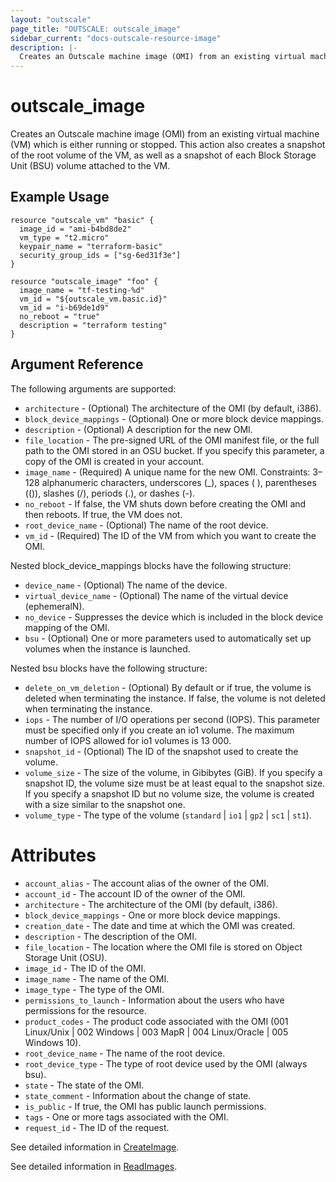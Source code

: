 ```yaml
---
layout: "outscale"
page_title: "OUTSCALE: outscale_image"
sidebar_current: "docs-outscale-resource-image"
description: |-
  Creates an Outscale machine image (OMI) from an existing virtual machine (VM) which is either running or stopped.
---
```


# outscale_image

Creates an Outscale machine image (OMI) from an existing virtual machine (VM) which is either running or stopped. This action also creates a snapshot of the root volume of the VM, as well as a snapshot of each Block Storage Unit (BSU) volume attached to the VM.

## Example Usage

```hcl
resource "outscale_vm" "basic" {
  image_id = "ami-b4bd8de2"
  vm_type = "t2.micro"
  keypair_name = "terraform-basic"
  security_group_ids = ["sg-6ed31f3e"]
}

resource "outscale_image" "foo" {
  image_name = "tf-testing-%d"
  vm_id = "${outscale_vm.basic.id}"
  vm_id = "i-b69de1d9"
  no_reboot = "true"
  description = "terraform testing"
}
```

## Argument Reference

The following arguments are supported:

* `architecture` - (Optional) The architecture of the OMI (by default, i386).
* `block_device_mappings` - (Optional) One or more block device mappings.
* `description` - (Optional) A description for the new OMI.
* `file_location` - The pre-signed URL of the OMI manifest file, or the full path to the OMI stored in an OSU bucket. If you specify this parameter, a copy of the OMI is created in your account.
* `image_name` - (Required) A unique name for the new OMI. Constraints: 3–128 alphanumeric characters, underscores (_), spaces ( ), parentheses (()), slashes (/), periods (.), or dashes (-).
* `no_reboot` - If false, the VM shuts down before creating the OMI and then reboots. If true, the VM does not.
* `root_device_name` - (Optional) The name of the root device.
* `vm_id` - (Required) The ID of the VM from which you want to create the OMI.

Nested block_device_mappings blocks have the following structure:

* `device_name` - (Optional) The name of the device.
* `virtual_device_name` - (Optional) The name of the virtual device (ephemeralN).
* `no_device` - Suppresses the device which is included in the block device mapping of the OMI.
* `bsu` - (Optional) One or more parameters used to automatically set up volumes when the instance is launched.

Nested bsu blocks have the following structure:

* `delete_on_vm_deletion` - (Optional) By default or if true, the volume is deleted when terminating the instance. If false, the volume is not deleted when terminating the instance.
* `iops` - The number of I/O operations per second (IOPS). This parameter must be specified only if you create an io1 volume. The maximum number of IOPS allowed for io1 volumes is 13 000.
* `snapshot_id` - (Optional) The ID of the snapshot used to create the volume.
* `volume_size` - The size of the volume, in Gibibytes (GiB). If you specify a snapshot ID, the volume size must be at least equal to the snapshot size. If you specify a snapshot ID but no volume size, the volume is created with a size similar to the snapshot one.
* `volume_type` - The type of the volume (`standard` | `io1` | `gp2` | `sc1` | `st1`).

# Attributes

* `account_alias` - The account alias of the owner of the OMI.
* `account_id` - The account ID of the owner of the OMI.
* `architecture` - The architecture of the OMI (by default, i386).
* `block_device_mappings` - One or more block device mappings.
* `creation_date` - The date and time at which the OMI was created.
* `description` - The description of the OMI.
* `file_location` - The location where the OMI file is stored on Object Storage Unit (OSU).
* `image_id` - The ID of the OMI.
* `image_name` - The name of the  OMI.
* `image_type` - The type of the OMI.
* `permissions_to_launch` - Information about the users who have permissions for the resource.
* `product_codes` - The product code associated with the OMI (001 Linux/Unix | 002 Windows | 003 MapR | 004 Linux/Oracle | 005 Windows 10).
* `root_device_name` - The name of the root device.
* `root_device_type` - The type of root device used by the OMI (always bsu).
* `state` - The state of the OMI.
* `state_comment` - Information about the change of state.
* `is_public` - If true, the OMI has public launch permissions.
* `tags` - One or more tags associated with the OMI.
* `request_id` - The ID of the request.

See detailed information in [CreateImage](http://docs.outscale.com/api_fcu/operations/Action_CreateImage_get.html#_api_fcu-action_createimage_get).

See detailed information in [ReadImages](http://docs.outscale.com/api_fcu/operations/Action_DescribeImages_get.html#_api_fcu-action_describeimages_get).

